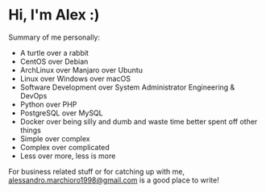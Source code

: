 # Hi, I'm Alex :)

Summary of me personally:
- A turtle over a rabbit
- CentOS over Debian
- ArchLinux over Manjaro over Ubuntu
- Linux over Windows over macOS
- Software Development over System Administrator Engineering & DevOps
- Python over PHP
- PostgreSQL over MySQL
- Docker over being silly and dumb and waste time better spent off other things
- Simple over complex
- Complex over complicated
- Less over more, less is more

For business related stuff or for catching up with me, alessandro.marchioro1998@gmail.com is a good place to write!